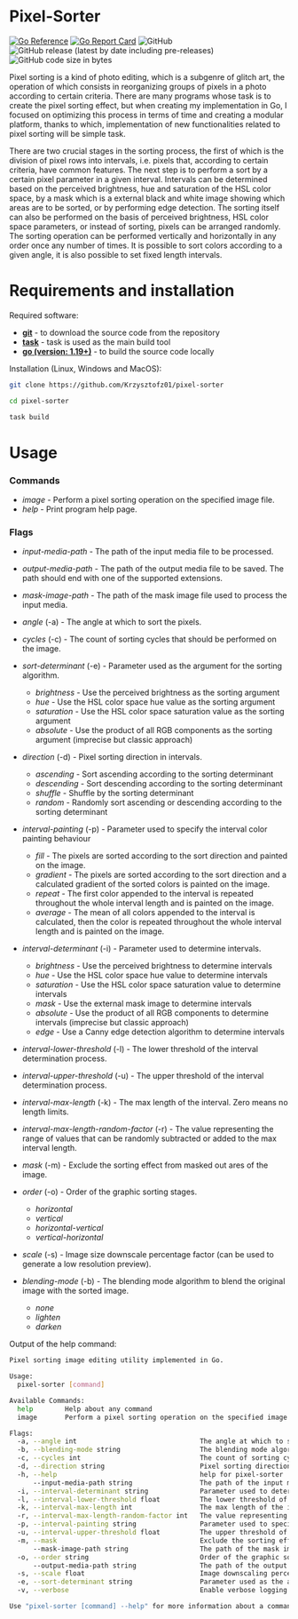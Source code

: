 # Pixel-Sorter
[![Go Reference](https://pkg.go.dev/badge/github.com/Krzysztofz01/pixel-sorter.svg)](https://pkg.go.dev/github.com/Krzysztofz01/pixel-sorter)
[![Go Report Card](https://goreportcard.com/badge/github.com/Krzysztofz01/pixel-sorter)](https://goreportcard.com/report/github.com/Krzysztofz01/pixel-sorter)
![GitHub](https://img.shields.io/github/license/Krzysztofz01/pixel-sorter)
![GitHub release (latest by date including pre-releases)](https://img.shields.io/github/v/release/Krzysztofz01/pixel-sorter?include_prereleases)
![GitHub code size in bytes](https://img.shields.io/github/languages/code-size/Krzysztofz01/pixel-sorter)

Pixel sorting is a kind of photo editing, which is a subgenre of glitch art, the operation of which consists in reorganizing groups of pixels in a photo according to certain criteria. There are many programs whose task is to create the pixel sorting effect, but when creating my implementation in Go, I focused on optimizing this process in terms of time and creating a modular platform, thanks to which, implementation of new functionalities related to pixel sorting will be simple task.

There are two crucial stages in the sorting process, the first of which is the division of pixel rows into intervals, i.e. pixels that, according to certain criteria, have common features. The next step is to perform a sort by a certain pixel parameter in a given interval. Intervals can be determined based on the perceived brightness, hue and saturation of the HSL color space, by a mask which is a external black and white image showing which areas are to be sorted, or by performing edge detection. The sorting itself can also be performed on the basis of perceived brightness, HSL color space parameters, or instead of sorting, pixels can be arranged randomly. The sorting operation can be performed vertically and horizontally in any order once any number of times. It is possible to sort colors according to a given angle, it is also possible to set fixed length intervals.

# Requirements and installation
Required software:
- **[git](https://git-scm.com/)** - to download the source code from the repository
- **[task](https://taskfile.dev/)** - task is used as the main build tool
- **[go (version: 1.19+)](https://go.dev/)** - to build the source code locally


Installation (Linux, Windows and MacOS):
```sh
git clone https://github.com/Krzysztofz01/pixel-sorter

cd pixel-sorter

task build
```

# Usage

### Commands
- *image* - Perform a pixel sorting operation on the specified image file. 
- *help* - Print program help page.

### Flags
- *input-media-path* - The path of the input media file to be processed.
- *output-media-path* - The path of the output media file to be saved. The path should end with one of the supported extensions.
- *mask-image-path* - The path of the mask image file used to process the input media.

- *angle* (-a) - The angle at which to sort the pixels.
- *cycles* (-c) - The count of sorting cycles that should be performed on the image.
- *sort-determinant* (-e) - Parameter used as the argument for the sorting algorithm. 
    - *brightness* - Use the perceived brightness as the sorting argument
    - *hue* - Use the HSL color space hue value as the sorting argument
    - *saturation* - Use the HSL color space saturation value as the sorting argument
    - *absolute* - Use the product of all RGB components as the sorting argument (imprecise but classic approach)
- *direction* (-d) - Pixel sorting direction in intervals.
    - *ascending* - Sort ascending according to the sorting determinant
    - *descending* - Sort descending according to the sorting determinant
    - *shuffle* - Shuffle by the sorting determinant
    - *random* - Randomly sort ascending or descending according to the sorting determinant
- *interval-painting* (-p) - Parameter used to specify the interval color painting behaviour
    - *fill* - The pixels are sorted according to the sort direction and painted on the image.
    - *gradient* - The pixels are sorted according to the sort direction and a calculated gradient of the sorted colors is painted on the image.
    - *repeat* - The first color appended to the interval is repeated throughout the whole interval length and is painted on the image.
    - *average* - The mean of all colors appended to the interval is calculated, then the color is repeated throughout the whole interval length and is painted on the image.
- *interval-determinant* (-i) - Parameter used to determine intervals.
    - *brightness* - Use the perceived brightness to determine intervals
    - *hue* - Use the HSL color space hue value to determine intervals
    - *saturation* - Use the HSL color space saturation value to determine intervals
    - *mask* - Use the external mask image to determine intervals
    - *absolute* - Use the product of all RGB components to determine intervals (imprecise but classic approach)
    - *edge* - Use a Canny edge detection algorithm to determine intervals
- *interval-lower-threshold* (-l) - The lower threshold of the interval determination process.
- *interval-upper-threshold* (-u) - The upper threshold of the interval determination process.
- *interval-max-length* (-k) - The max length of the interval. Zero means no length limits.
- *interval-max-length-random-factor* (-r) - The value representing the range of values that can be randomly subtracted or added to the max interval length.
- *mask* (-m) - Exclude the sorting effect from masked out ares of the image.
- *order* (-o) - Order of the graphic sorting stages.
    - *horizontal*
    - *vertical*
    - *horizontal-vertical*
    - *vertical-horizontal*
- *scale* (-s) - Image size downscale percentage factor (can be used to generate a low resolution preview).
- *blending-mode* (-b) - The blending mode algorithm to blend the original image with the sorted image.
    - *none*
    - *lighten*
    - *darken*

Output of the help command:
```sh
Pixel sorting image editing utility implemented in Go.

Usage:
  pixel-sorter [command]

Available Commands:
  help        Help about any command
  image       Perform a pixel sorting operation on the specified image file.

Flags:
  -a, --angle int                               The angle at which to sort the pixels.
  -b, --blending-mode string                    The blending mode algorithm to blend the sorted image into the original. Options: [none, lighten, darken]. (default "none")
  -c, --cycles int                              The count of sorting cycles that should be performed on the image. (default 1)
  -d, --direction string                        Pixel sorting direction in intervals. Options: [ascending, descending, shuffle, random]. (default "ascending")
  -h, --help                                    help for pixel-sorter
      --input-media-path string                 The path of the input media file to be processed.
  -i, --interval-determinant string             Parameter used to determine intervals. Options: [brightness, hue, saturation, mask, absolute, edge]. (default "brightness")
  -l, --interval-lower-threshold float          The lower threshold of the interval determination process. Options: [0.0 - 1.0]. (default 0.1)
  -k, --interval-max-length int                 The max length of the interval. Zero means no length limits.
  -r, --interval-max-length-random-factor int   The value representing the range of values that can be randomly subtracted or added to the max interval length. Options: [>= 0]
  -p, --interval-painting string                Parameter used to specify the interval color painting behaviour. Options: [fill, gradient, repeat, average]. (default "fill")
  -u, --interval-upper-threshold float          The upper threshold of the interval determination process. Options: [0.0 - 1.0]. (default 0.9)
  -m, --mask                                    Exclude the sorting effect from masked out ares of the image.
      --mask-image-path string                  The path of the mask image file used to process the input media.
  -o, --order string                            Order of the graphic sorting stages. Options: [horizontal, vertical, horizontal-vertical, vertical-horizontal]. (default "horizontal-vertical")
      --output-media-path string                The path of the output media file to be saved. The path should end with one of the supported extensions. [jpg, png]
  -s, --scale float                             Image downscaling percentage factor. Options: [0.0 - 1.0]. (default 1)
  -e, --sort-determinant string                 Parameter used as the argument for the sorting algorithm. Options: [brightness, hue, saturation, absolute]. (default "brightness")
  -v, --verbose                                 Enable verbose logging mode.

Use "pixel-sorter [command] --help" for more information about a command.
```